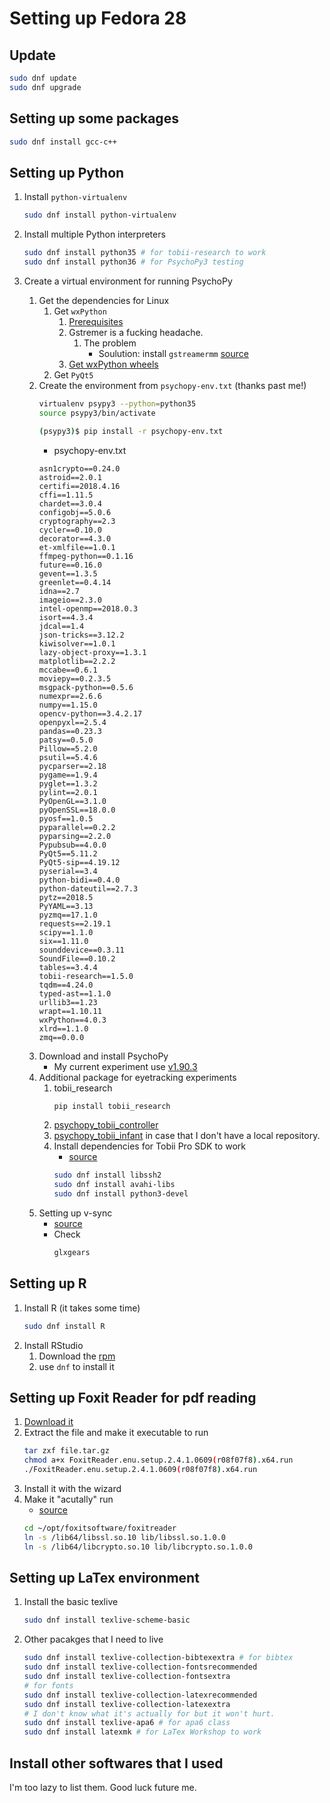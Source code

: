 # Setting up Fedora 28

## Update

```bash
sudo dnf update
sudo dnf upgrade
```

## Setting up some packages

```bash
sudo dnf install gcc-c++
```

## Setting up Python

1. Install `python-virtualenv`
    ```bash
    sudo dnf install python-virtualenv
    ```
2. Install multiple Python interpreters
    ```bash
    sudo dnf install python35 # for tobii-research to work
    sudo dnf install python36 # for PsychoPy3 testing
    ```
3. Create a virtual environment for running PsychoPy

    1. Get the dependencies for Linux
        1. Get `wxPython`
            1. [Prerequisites](https://github.com/wxWidgets/Phoenix/blob/master/README.rst#prerequisites)
            2. Gstremer is a fucking headache.
                1. The problem
                    - Soulution: install `gstreamermm` [source](https://groups.google.com/forum/#!topic/wxPython-dev/ixWHYaLw62g)
            3. [Get wxPython wheels](https://wxpython.org/pages/downloads/)
        2. Get `PyQt5`
    2. Create the environment from `psychopy-env.txt` (thanks past me!)
        ```bash
        virtualenv psypy3 --python=python35
        source psypy3/bin/activate
        ```
        ```bash
        (psypy3)$ pip install -r psychopy-env.txt
        ```
        - psychopy-env.txt
        ```text
        asn1crypto==0.24.0
        astroid==2.0.1
        certifi==2018.4.16
        cffi==1.11.5
        chardet==3.0.4
        configobj==5.0.6
        cryptography==2.3
        cycler==0.10.0
        decorator==4.3.0
        et-xmlfile==1.0.1
        ffmpeg-python==0.1.16
        future==0.16.0
        gevent==1.3.5
        greenlet==0.4.14
        idna==2.7
        imageio==2.3.0
        intel-openmp==2018.0.3
        isort==4.3.4
        jdcal==1.4
        json-tricks==3.12.2
        kiwisolver==1.0.1
        lazy-object-proxy==1.3.1
        matplotlib==2.2.2
        mccabe==0.6.1
        moviepy==0.2.3.5
        msgpack-python==0.5.6
        numexpr==2.6.6
        numpy==1.15.0
        opencv-python==3.4.2.17
        openpyxl==2.5.4
        pandas==0.23.3
        patsy==0.5.0
        Pillow==5.2.0
        psutil==5.4.6
        pycparser==2.18
        pygame==1.9.4
        pyglet==1.3.2
        pylint==2.0.1
        PyOpenGL==3.1.0
        pyOpenSSL==18.0.0
        pyosf==1.0.5
        pyparallel==0.2.2
        pyparsing==2.2.0
        Pypubsub==4.0.0
        PyQt5==5.11.2
        PyQt5-sip==4.19.12
        pyserial==3.4
        python-bidi==0.4.0
        python-dateutil==2.7.3
        pytz==2018.5
        PyYAML==3.13
        pyzmq==17.1.0
        requests==2.19.1
        scipy==1.1.0
        six==1.11.0
        sounddevice==0.3.11
        SoundFile==0.10.2
        tables==3.4.4
        tobii-research==1.5.0
        tqdm==4.24.0
        typed-ast==1.1.0
        urllib3==1.23
        wrapt==1.10.11
        wxPython==4.0.3
        xlrd==1.1.0
        zmq==0.0.0
        ```
    3. Download and install PsychoPy
        - My current experiment use [v1.90.3](https://github.com/psychopy/psychopy/releases/tag/1.90.3)
    4. Additional package for eyetracking experiments
        1. tobii_research
            ```bash
            pip install tobii_research
            ```
        2. [psychopy_tobii_controller](https://github.com/hsogo/psychopy_tobii_controller)
        3. [psychopy_tobii_infant](https://github.com/yh-luo/psychopy_tobii_infant) in case that I don't have a local repository.
        4. Install dependencies for Tobii Pro SDK to work
            - [source](https://www.tobiipro.com/learn-and-support/faqs/my-computer-cannot-connect-to-the-eye-tracker-using-linux-sdk/)
            ```bash
            sudo dnf install libssh2
            sudo dnf install avahi-libs
            sudo dnf install python3-devel
            ```
    5. Setting up v-sync
        - [source](https://rpmfusion.org/Howto/Optimus)
        - Check
            ```bash
            glxgears
            ```

## Setting up R

1. Install R (it takes some time)
    ```bash
    sudo dnf install R
    ```
2. Install RStudio
    1. Download the [rpm](https://www.rstudio.com/products/rstudio/download/#download)
    2. use `dnf` to install it

## Setting up Foxit Reader for pdf reading

1. [Download it](https://www.foxitsoftware.com/pdf-reader/)
2. Extract the file and make it executable to run
    ```bash
    tar zxf file.tar.gz
    chmod a+x FoxitReader.enu.setup.2.4.1.0609(r08f07f8).x64.run
    ./FoxitReader.enu.setup.2.4.1.0609(r08f07f8).x64.run
    ```
3. Install it with the wizard
4. Make it "acutally" run
    - [source](https://gist.github.com/kostyay/dfbdb0d16b2cb256b67bf9176541b1fc)
    ```bash
    cd ~/opt/foxitsoftware/foxitreader
    ln -s /lib64/libssl.so.10 lib/libssl.so.1.0.0
    ln -s /lib64/libcrypto.so.10 lib/libcrypto.so.1.0.0
    ```

## Setting up LaTex environment

1. Install the basic texlive
    ```bash
    sudo dnf install texlive-scheme-basic
    ```
2. Other pacakges that I need to live
    ```bash
    sudo dnf install texlive-collection-bibtexextra # for bibtex
    sudo dnf install texlive-collection-fontsrecommended
    sudo dnf install texlive-collection-fontsextra
    # for fonts
    sudo dnf install texlive-collection-latexrecommended
    sudo dnf install texlive-collection-latexextra
    # I don't know what it's actually for but it won't hurt.
    sudo dnf install texlive-apa6 # for apa6 class
    sudo dnf install latexmk # for LaTex Workshop to work
    ```

## Install other softwares that I used

I'm too lazy to list them. Good luck future me.
